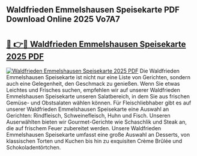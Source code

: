 ## Waldfrieden Emmelshausen Speisekarte PDF Download Online 2025 Vo7A7

# <h2><a href="http://gc9dm1.nevu.top/?p=Waldfrieden+Emmelshausen+Speisekarte">🔗 👉🔴 Waldfrieden Emmelshausen Speisekarte 2025 PDF</a></h2>

[![Waldfrieden Emmelshausen Speisekarte 2025 PDF](https://i.imgur.com/dBaPXMq.png)](http://gc9dm1.nevu.top/?p=Waldfrieden+Emmelshausen+Speisekarte)
Die Waldfrieden Emmelshausen Speisekarte ist nicht nur eine Liste von Gerichten, sondern auch eine Gelegenheit, den Geschmack zu genießen. Wenn Sie etwas Leichtes und Frisches suchen, empfehlen wir auf unserer Waldfrieden Emmelshausen Speisekarte unseren Salatbereich, in dem Sie aus frischen Gemüse- und Obstsalaten wählen können. Für Fleischliebhaber gibt es auf unserer Waldfrieden Emmelshausen Speisekarte eine Auswahl an Gerichten: Rindfleisch, Schweinefleisch, Huhn und Fisch. Unseren Auserwählten bieten wir Gourmet-Gerichte wie Schaschlik und Steak an, die auf frischem Feuer zubereitet werden. Unsere Waldfrieden Emmelshausen Speisekarte umfasst eine große Auswahl an Desserts, von klassischen Torten und Kuchen bis hin zu exquisiten Crème Brûlée und Schokoladentörtchen.
